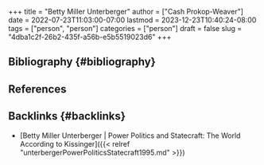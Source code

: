 +++
title = "Betty Miller Unterberger"
author = ["Cash Prokop-Weaver"]
date = 2022-07-23T11:03:00-07:00
lastmod = 2023-12-23T10:40:24-08:00
tags = ["person", "person"]
categories = ["person"]
draft = false
slug = "4dba1c2f-26b2-435f-a56b-e5b5519023d6"
+++

## Bibliography {#bibliography}

## References

<style>.csl-entry{text-indent: -1.5em; margin-left: 1.5em;}</style><div class="csl-bib-body">
</div>



## Backlinks {#backlinks}

-   [Betty Miller Unterberger | Power Politics and Statecraft: The World According to Kissinger]({{< relref "unterbergerPowerPoliticsStatecraft1995.md" >}})

